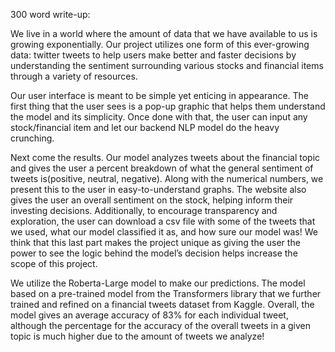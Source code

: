 300 word write-up:

We live in a world where the amount of data that we have available to us is growing exponentially. Our project utilizes one form of this ever-growing data: twitter tweets to help users make better and faster decisions by understanding the sentiment surrounding various stocks and financial items through a variety of resources.

Our user interface is meant to be simple yet enticing in appearance. The first thing that the user sees is a pop-up graphic that helps them understand the model and its simplicity. Once done with that, the user can input any stock/financial item and let our backend NLP model do the heavy crunching. 

Next come the results. Our model analyzes tweets about the financial topic and gives the user a percent breakdown of what the general sentiment of tweets is(positive, neutral, negative). Along with the numerical numbers, we present this to the user in easy-to-understand graphs. The website also gives the user an overall sentiment on the stock, helping inform their investing decisions. Additionally, to encourage transparency and exploration, the user can download a csv file with some of the tweets that we used, what our model classified it as, and how sure our model was! We think that this last part makes the project unique as giving the user the power to see the logic behind the model’s decision helps increase the scope of this project.

 We utilize the Roberta-Large model to make our predictions. The model based on a pre-trained model from the Transformers library that we further trained and refined on a financial tweets dataset from Kaggle. Overall, the model gives an average accuracy of 83% for each individual tweet, although the percentage for the accuracy of the overall tweets in a given topic is much higher due to the amount of tweets we analyze!
